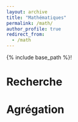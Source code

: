 ```yaml
---
layout: archive
title: "Mathématiques"
permalink: /math/
author_profile: true
redirect_from:
  - /math
---
```


{% include base_path %}!

Recherche
======

Agrégation
======